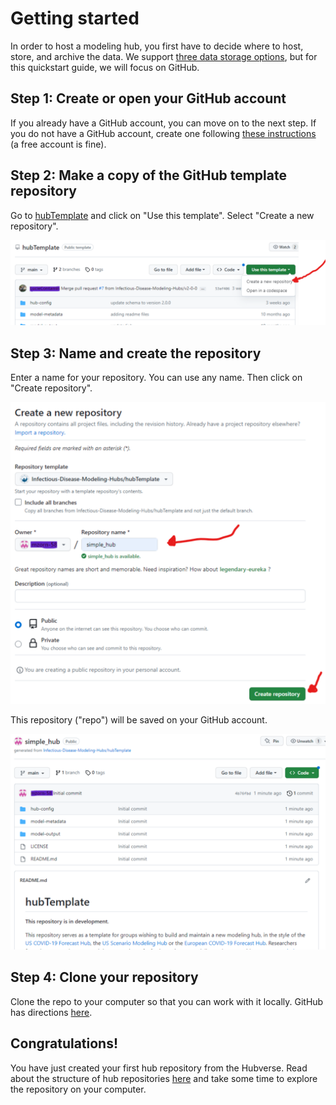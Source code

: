 # Getting started  

In order to host a modeling hub, you first have to decide where to host, store, and archive the data. We support [three data storage options](../overview/data-storage.md), but for this quickstart guide, we will focus on GitHub.  

## Step 1: Create or open your GitHub account  

If you already have a GitHub account, you can move on to the next step.  If you do not have a GitHub account, create one following [these instructions](https://docs.github.com/en/get-started/signing-up-for-github/signing-up-for-a-new-github-account) (a free account is fine).  

## Step 2: Make a copy of the GitHub template repository  

Go to [hubTemplate](https://github.com/Infectious-Disease-Modeling-Hubs/hubTemplate) and click on "Use this template". Select "Create a new repository".  

[![Instructions to create Hub Template copy of repository](../images/hubTemplate.png)](https://github.com/Infectious-Disease-Modeling-Hubs/hubTemplate)  

## Step 3: Name and create the repository  

Enter a name for your repository.  You can use any name.  Then click on "Create repository".  

![Naming your repository on GitHub](../images/repo_nam.png)  

This repository ("repo") will be saved on your GitHub account.  

![Example of saved repository](../images/repo_woman.png)  

## Step 4: Clone your repository  

Clone the repo to your computer so that you can work with it locally.  GitHub has directions [here](https://docs.github.com/en/repositories/creating-and-managing-repositories/cloning-a-repository).  

## Congratulations!  

You have just created your first hub repository from the Hubverse. Read about the structure of hub repositories [here](../user-guide/hub-structure.md) and take some time to explore the repository on your computer.  
